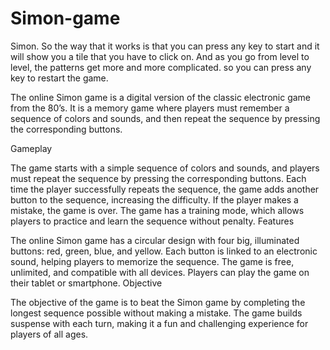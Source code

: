# Simon-game
Simon. So the way that it works is that you can press any key to start and it will show you a tile that  you have to click on.  And as you go from level to level, the patterns get more and more complicated. so you can press any key to restart the game.

The online Simon game is a digital version of the classic electronic game from the 80’s. It is a memory game where players must remember a sequence of colors and sounds, and then repeat the sequence by pressing the corresponding buttons.

Gameplay

The game starts with a simple sequence of colors and sounds, and players must repeat the sequence by pressing the corresponding buttons.
Each time the player successfully repeats the sequence, the game adds another button to the sequence, increasing the difficulty.
If the player makes a mistake, the game is over.
The game has a training mode, which allows players to practice and learn the sequence without penalty.
Features

The online Simon game has a circular design with four big, illuminated buttons: red, green, blue, and yellow.
Each button is linked to an electronic sound, helping players to memorize the sequence.
The game is free, unlimited, and compatible with all devices.
Players can play the game on their tablet or smartphone.
Objective

The objective of the game is to beat the Simon game by completing the longest sequence possible without making a mistake. The game builds suspense with each turn, making it a fun and challenging experience for players of all ages.
